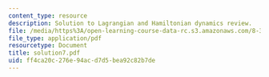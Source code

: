 ```yaml
---
content_type: resource
description: Solution to Lagrangian and Hamiltonian dynamics review.
file: /media/https%3A/open-learning-course-data-rc.s3.amazonaws.com/8-311-electromagnetic-theory-spring-2004/ff4ca20c276e94acd7d5bea92c82b7de_solution7.pdf
file_type: application/pdf
resourcetype: Document
title: solution7.pdf
uid: ff4ca20c-276e-94ac-d7d5-bea92c82b7de
---
```

